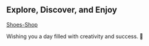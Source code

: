 <h2>Explore, Discover, and Enjoy</h2>
    <a href="http://jonna-website.free.nf/" target="_blank">               Shoes-Shop</a>
    <p>Wishing you a day filled with creativity and success. 🌈</p>
